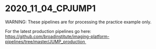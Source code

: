 # 2020_11_04_CPJUMP1
WARNING: These pipelines are for processing the practice example only. 

For the latest production pipelines go here: https://github.com/broadinstitute/imaging-platform-pipelines/tree/master/JUMP_production 
